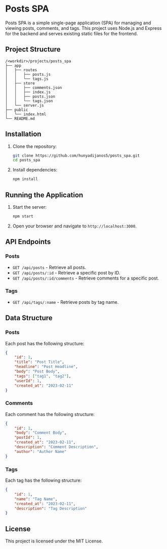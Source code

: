 # Posts SPA

Posts SPA is a simple single-page application (SPA) for managing and viewing posts, comments, and tags. This project uses Node.js and Express for the backend and serves existing static files for the frontend.

## Project Structure

```
/<workdir>/projects/posts_spa
├── app
│   ├── routes
│   │   ├── posts.js
│   │   └── tags.js
│   ├── store
│   │   ├── comments.json
│   │   ├── index.js
│   │   ├── posts.json
│   │   └── tags.json
│   └── server.js
├── public
│   └── index.html
└── README.md
```

## Installation

1. Clone the repository:
    ```sh
    git clone https://github.com/hunyadijanos5/posts_spa.git
    cd posts_spa
    ```

2. Install dependencies:
    ```sh
    npm install
    ```

## Running the Application

1. Start the server:
    ```sh
    npm start
    ```

2. Open your browser and navigate to `http://localhost:3000`.

## API Endpoints

### Posts

- `GET /api/posts` - Retrieve all posts.
- `GET /api/posts/:id` - Retrieve a specific post by ID.
- `GET /api/posts/:id/comments` - Retrieve comments for a specific post.

### Tags

- `GET /api/tags/:name` - Retrieve posts by tag name.

## Data Structure

### Posts

Each post has the following structure:
```json
{
    "id": 1,
    "title": "Post Title",
    "headline": "Post Headline",
    "body": "Post Body",
    "tags": ["tag1", "tag2"],
    "userId": 1,
    "created_at": "2023-02-11"
}
```

### Comments

Each comment has the following structure:
```json
{
    "id": 1,
    "body": "Comment Body",
    "postId": 1,
    "created_at": "2023-02-11",
    "description": "Comment Description",
    "author": "Author Name"
}
```

### Tags

Each tag has the following structure:
```json
{
    "id": 1,
    "name": "Tag Name",
    "created_at": "2023-02-11",
    "description": "Tag Description"
}
```

## License

This project is licensed under the MIT License.
